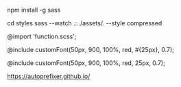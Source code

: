 <!-------- Intall SASS ------->
npm install -g sass

<!-------- Use SASS -------->
cd styles
sass --watch .:../assets/. --style compressed

<!-------- Use Mixin with type of -------->
@import 'function.scss';

<!-- String -->
@include customFont(50px, 900, 100%, red, #{25px}, 0.7);

<!-- Number -->
@include customFont(50px, 900, 100%, red, 25px, 0.7);


<!------- Website Autoprefixed-------->
https://autoprefixer.github.io/